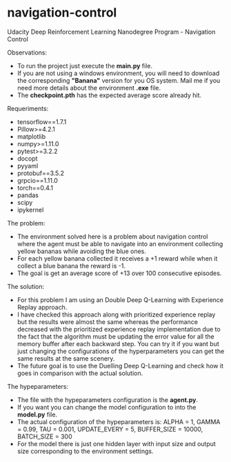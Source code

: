 # navigation-control
Udacity Deep Reinforcement Learning Nanodegree Program - Navigation Control

Observations:

- To run the project just execute the <b>main.py</b> file.
- If you are not using a windows environment, you will need to download the corresponding <b>"Banana"</b> version for you OS system. Mail me
  if you need more details about the environment <b>.exe</b> file.
- The <b>checkpoint.pth</b> has the expected average score already hit.

Requeriments:

  - tensorflow==1.7.1
  - Pillow>=4.2.1
  - matplotlib
  - numpy>=1.11.0
  - pytest>=3.2.2
  - docopt
  - pyyaml
  - protobuf==3.5.2
  - grpcio==1.11.0
  - torch==0.4.1
  - pandas
  - scipy
  - ipykernel
  
The problem:

- The environment solved here is a problem about navigation control where the agent must be able to navigate into an environment
  collecting yellow bananas while avoiding the blue ones.
- For each yellow banana collected it receives a +1 reward while when it collect a blue banana the reward is -1.
- The goal is get an average score of +13 over 100 consecutive episodes.

The solution:

- For this problem I am using an Double Deep Q-Learning with Experience Replay approach.
- I have checked this approach along with prioritized experience replay but the results were almost the same whereas the performance
  decreased with the prioritized experience replay implementation due to the fact that the algorithm must be updating the error 
  value for all the memory buffer after each backward step. You can try it if you want but just changing the configurations of the 
  hyperparameters you can get the same results at the same scenery.
- The future goal is to use the Duelling Deep Q-Learning and check how it goes in comparison with the actual solution.

The hypeparameters:

  - The file with the hypeparameters configuration is the <b>agent.py</b>. 
  - If you want you can change the model configuration to into the <b>model.py</b> file.
  - The actual configuration of the hypeparameters is: ALPHA = 1, GAMMA = 0.99, TAU = 0.001, UPDATE_EVERY = 5, BUFFER_SIZE = 10000, 
    BATCH_SIZE = 300   
  - For the model there is just one hidden layer with input size and output size corresponding to the environment settings.
